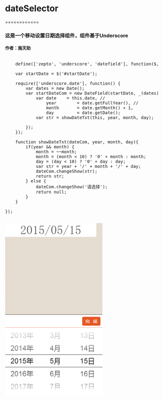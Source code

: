 <h1>dateSelector</h1>
============

<h3>这是一个移动设置日期选择组件，组件基于Underscore</h3>
<h4>作者：施天助</h4>


<pre>
	
	define(['zepto', 'underscore', 'datefield'], function($, _, DateField){

    var startDate = $('#startDate');

    require(['underscore.date'], function() {
        var dates = new Date();
        var startDateCom = new DateField(startDate, _(dates).date(), false, function() {
            var date 	= this.date, //
                year 		= date.getFullYear(), //
                month 		= date.getMonth() + 1,
                day         = date.getDate();
            var str = showDateTxt(this, year, month, day);

        });
    });

    function showDateTxt(dateCom, year, month, day){
        if(year && month) {
            month = ~~month;
            month = (month < 10) ? '0' + month : month;
            day = (day < 10) ? '0' + day : day;
            var str = year + '/' + month + '/' + day;
            dateCom.changeShow(str);
            return str;
        } else {
            dateCom.changeShow('请选择');
            return null;
        }
    }

});

</pre>

<div class="preview">
    <img src="images/preview.png" height="568" width="320" alt="">
</div>